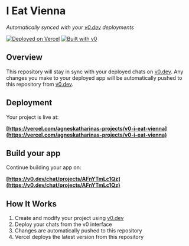 # I Eat Vienna

*Automatically synced with your [v0.dev](https://v0.dev) deployments*

[![Deployed on Vercel](https://img.shields.io/badge/Deployed%20on-Vercel-black?style=for-the-badge&logo=vercel)](https://vercel.com/agneskatharinas-projects/v0-i-eat-vienna)
[![Built with v0](https://img.shields.io/badge/Built%20with-v0.dev-black?style=for-the-badge)](https://v0.dev/chat/projects/AFnYTmLc1Qz)

## Overview

This repository will stay in sync with your deployed chats on [v0.dev](https://v0.dev).
Any changes you make to your deployed app will be automatically pushed to this repository from [v0.dev](https://v0.dev).

## Deployment

Your project is live at:

**[https://vercel.com/agneskatharinas-projects/v0-i-eat-vienna](https://vercel.com/agneskatharinas-projects/v0-i-eat-vienna)**

## Build your app

Continue building your app on:

**[https://v0.dev/chat/projects/AFnYTmLc1Qz](https://v0.dev/chat/projects/AFnYTmLc1Qz)**

## How It Works

1. Create and modify your project using [v0.dev](https://v0.dev)
2. Deploy your chats from the v0 interface
3. Changes are automatically pushed to this repository
4. Vercel deploys the latest version from this repository